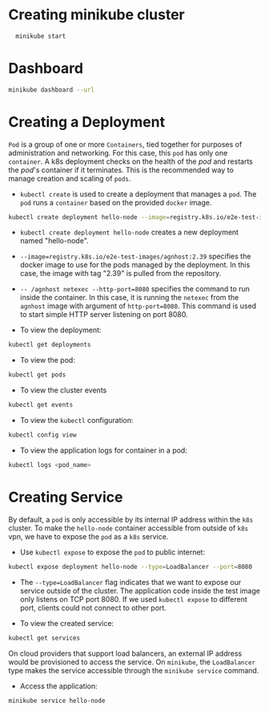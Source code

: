 # Creating minikube cluster

```bash
  minikube start
```

# Dashboard

```bash
minikube dashboard --url
```

# Creating a Deployment
`Pod` is a group of one or more `Containers`, tied together for purposes of
administration and networking. For this case, this `pod` has only one 
`container`. A k8s deployment checks on the health of the $pod$ and restarts
the $pod$'s container if it terminates. This is the recommended way to manage
creation and scaling of `pods`.
- `kubectl create` is used to create a deployment that manages a `pod`. The 
`pod` runs a `container` based on the provided `docker` image.

```bash
kubectl create deployment hello-node --image=registry.k8s.io/e2e-test-images/agnhost:2.39 -- /agnhost netexec --http-port=8080
```

- `kubectl create deployment hello-node` creates a new deployment named 
  "hello-node".
- `--image=registry.k8s.io/e2e-test-images/agnhost:2.39` specifies the docker
  image to use for the pods managed by the deployment. In this case, the image
  with tag "2.39" is pulled from the repository.
- `-- /agnhost netexec --http-port=8080` specifies the command to run inside the
  container. In this case, it is running the `netexec` from the `agnhost` image
  with argument of `http-port=8080`. This command is used to start simple HTTP
  server listening on port 8080.

- To view the deployment:
```bash
kubectl get deployments
```

- To view the pod:
```bash
kubectl get pods
```

- To view the cluster events
```bash
kubectl get events
```

- To view the `kubectl` configuration:
```bash
kubectl config view
```

- To view the application logs for container in a pod:
```bash
kubectl logs <pod_name>
```


# Creating Service
By default, a `pod` is only accessible by its internal IP address within the
`k8s` cluster. To make the `hello-node` container accessible from outside of
`k8s` vpn, we have to expose the `pod` as a `k8s` service.
- Use `kubectl expose` to expose the `pod` to public internet:
```bash
kubectl expose deployment hello-node --type=LoadBalancer --port=8080
```
    
- The `--type=LoadBalancer` flag indicates that we want to expose our service 
outside of the cluster. The application code inside the test image only listens
on TCP port 8080. If we used `kubectl expose` to different port, clients could 
not connect to other port.

- To view the created service:
```bash
kubectl get services
```

On cloud providers that support load balancers, an external IP address would be 
provisioned to access the service. On `minikube`, the `LoadBalancer` type makes 
the service accessible through the `minikube service` command.

- Access the application:
```bash
minikube service hello-node
```



